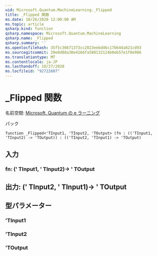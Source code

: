 ```yaml
---
uid: Microsoft.Quantum.MachineLearning._Flipped
title: _Flipped 関数
ms.date: 10/26/2020 12:00:00 AM
ms.topic: article
qsharp.kind: function
qsharp.namespace: Microsoft.Quantum.MachineLearning
qsharp.name: _Flipped
qsharp.summary: ''
ms.openlocfilehash: 35f5c36671373cc2023eebd46c17b644a821cd93
ms.sourcegitcommit: 29e0d88a30e4166fa580132124b0eb57e1f0e986
ms.translationtype: MT
ms.contentlocale: ja-JP
ms.lasthandoff: 10/27/2020
ms.locfileid: "92722607"
---
```

# <a name="_flipped-function"></a>_Flipped 関数

名前空間: [Microsoft. Quantum の e ラーニング](xref:Microsoft.Quantum.MachineLearning)

パック [](https://nuget.org/packages/)




```qsharp
function _Flipped<'TInput1, 'TInput2, 'TOutput> (fn : (('TInput1, 'TInput2) -> 'TOutput)) : (('TInput2, 'TInput1) -> 'TOutput)
```


## <a name="input"></a>入力

### <a name="fn--tinput1tinput2---toutput"></a>fn: (' TInput1, ' TInput2)-> ' TOutput





## <a name="output--tinput2tinput1---toutput"></a>出力: (' TInput2, ' TInput1)-> ' TOutput



## <a name="type-parameters"></a>型パラメーター

### <a name="tinput1"></a>'TInput1


### <a name="tinput2"></a>'TInput2


### <a name="toutput"></a>'TOutput

